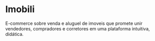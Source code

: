 # Imobili

E-commerce sobre venda e aluguel de imoveis que promete unir vendedores, compradores e corretores em uma plataforma intuitiva, didática.
